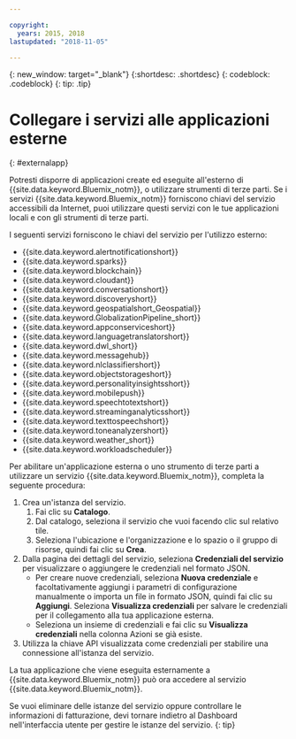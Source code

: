 ```yaml
---

copyright:
  years: 2015, 2018
lastupdated: "2018-11-05"

---
```


{: new_window: target="_blank"}
{:shortdesc: .shortdesc}
{: codeblock: .codeblock}
{: tip: .tip}

# Collegare i servizi alle applicazioni esterne
{: #externalapp}

Potresti disporre di applicazioni create ed eseguite
all'esterno di {{site.data.keyword.Bluemix_notm}},
o utilizzare strumenti di terze parti. Se i servizi {{site.data.keyword.Bluemix_notm}} forniscono chiavi del servizio accessibili da Internet, puoi utilizzare questi servizi con le tue applicazioni locali e con gli strumenti di terze parti.

I seguenti servizi forniscono le chiavi del servizio per l'utilizzo esterno:

* {{site.data.keyword.alertnotificationshort}} <!--Alert Notification-->
* {{site.data.keyword.sparks}} <!--Analytics for Apache Spark-->
* {{site.data.keyword.blockchain}} <!--Blockchain-->
* {{site.data.keyword.cloudant}} <!--Cloudant&reg; NoSQL DB-->
* {{site.data.keyword.conversationshort}} <!--Conversation-->
* {{site.data.keyword.discoveryshort}} <!--Discovery-->
* {{site.data.keyword.geospatialshort_Geospatial}} <!--Geospatial Analytics-->
* {{site.data.keyword.GlobalizationPipeline_short}} <!--Globalization Pipeline-->
* {{site.data.keyword.appconserviceshort}} <!--IBM&reg; App Connect-->
* {{site.data.keyword.languagetranslatorshort}} <!--Language Translator-->
* {{site.data.keyword.dwl_short}} <!--Lift-->
* {{site.data.keyword.messagehub}} <!--Message Hub-->
* {{site.data.keyword.nlclassifiershort}} <!--Natural Language Classifier-->
* {{site.data.keyword.objectstorageshort}} <!--Object Storage-->
* {{site.data.keyword.personalityinsightsshort}} <!--Personality Insights-->
* {{site.data.keyword.mobilepush}} <!--Push-->
* {{site.data.keyword.speechtotextshort}} <!-- Speech to Text-->
* {{site.data.keyword.streaminganalyticsshort}} <!--Streaming Analytics-->
* {{site.data.keyword.texttospeechshort}} <!--Text to Speech-->
* {{site.data.keyword.toneanalyzershort}} <!--Tone Analyzer-->
* {{site.data.keyword.weather_short}} <!--Weather Company Data-->
* {{site.data.keyword.workloadscheduler}} <!--Workload Scheduler-->

Per abilitare un'applicazione esterna o uno strumento di terze parti a utilizzare un servizio {{site.data.keyword.Bluemix_notm}}, completa la seguente procedura:

1. Crea un'istanza del servizio.
    1. Fai clic su **Catalogo**.
    2. Dal catalogo, seleziona il servizio che vuoi facendo clic sul relativo tile. 
    3. Seleziona l'ubicazione e l'organizzazione e lo spazio o il gruppo di risorse, quindi fai clic su **Crea**.
2. Dalla pagina dei dettagli del servizio, seleziona **Credenziali del servizio** per visualizzare o aggiungere le credenziali nel formato JSON. 
    * Per creare nuove credenziali, seleziona **Nuova credenziale** e facoltativamente aggiungi i parametri di configurazione manualmente o importa un file in formato JSON, quindi fai clic su **Aggiungi**. Seleziona **Visualizza credenziali** per salvare le credenziali per il collegamento alla tua applicazione esterna.
    * Seleziona un insieme di credenziali e fai clic su **Visualizza credenziali** nella colonna Azioni se già esiste.  
3. Utilizza la chiave API visualizzata come credenziali per stabilire una
connessione all'istanza del servizio.

La tua applicazione che viene eseguita esternamente a {{site.data.keyword.Bluemix_notm}} può ora accedere al servizio {{site.data.keyword.Bluemix_notm}}.

Se vuoi eliminare delle istanze del servizio oppure controllare le informazioni di fatturazione, devi tornare indietro al Dashboard nell'interfaccia utente per gestire le istanze del servizio.
{: tip}
